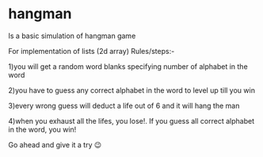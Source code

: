 # hangman
Is a basic simulation of hangman game

For implementation of lists (2d array)
Rules/steps:-

1)you will get a random word blanks specifying number of alphabet in the word


2)you have to guess any correct alphabet in the word to level up till you win


3)every wrong guess will deduct a life out of 6 and it will hang the man

4)when you exhaust all the lifes, you lose!. If you guess all correct alphabet in the word, you win! 

Go ahead and give it a try 😉
